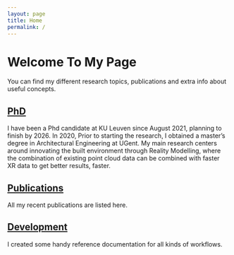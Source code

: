 ```yaml
---
layout: page
title: Home
permalink: /
---
```


# Welcome To My Page
You can find my different research topics, publications and extra info about useful concepts.

## [PhD](/phd)

I have been a Phd candidate at KU Leuven since August 2021, planning to finish by 2026. In 2020, Prior to starting the research, I obtained a master’s degree in Architectural Engineering at UGent.
My main research centers around innovating the built environment through Reality Modelling, where the combination of existing point cloud data can be combined with faster XR data to get better results, faster.

## [Publications](/publications)

All my recent publications are listed here.


## [Development](/development)

I created some handy reference documentation for all kinds of workflows.


